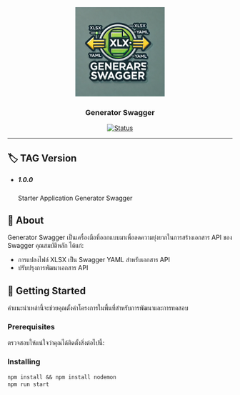 <p align="center">
  <a href="" rel="noopener">
 <img width=200px height=200px src="public\images\LogoSwagger.webp" alt="Project logo"></a>
</p>

<h3 align="center">Generator Swagger</h3>

<div align="center">

[![Status](https://img.shields.io/badge/status-active-success.svg)]()


</div>

---
## 🏷  TAG Version
- <h5>1.0.0</h5>
    Starter Application Generator Swagger


## 🧐 About <a name = "about"></a>

Generator Swagger เป็นเครื่องมือที่ออกแบบมาเพื่อลดความยุ่งยากในการสร้างเอกสาร API ของ Swagger คุณสมบัติหลัก ได้แก่:

- การแปลงไฟล์ XLSX เป็น Swagger YAML สำหรับเอกสาร API
- ปรับปรุงการพัฒนาเอกสาร API

## 🏁 Getting Started <a name = "getting_started"></a>

คำแนะนำเหล่านี้จะช่วยคุณตั้งค่าโครงการในพื้นที่สำหรับการพัฒนาและการทดสอบ
### Prerequisites

ตรวจสอบให้แน่ใจว่าคุณได้ติดตั้งสิ่งต่อไปนี้:

### Installing

```
npm install && npm install nodemon
npm run start
```


